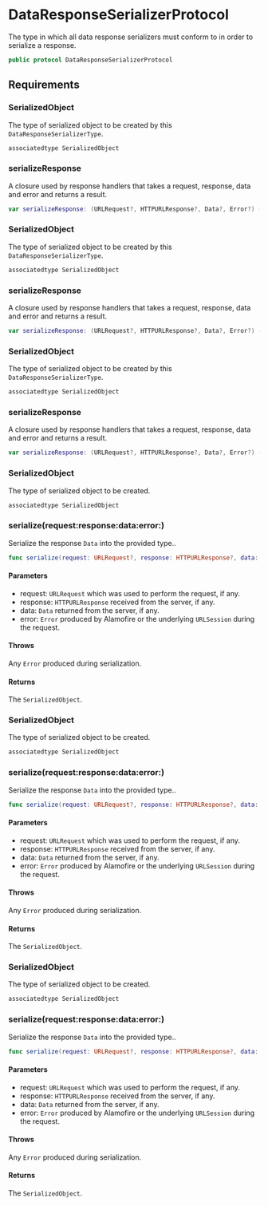 # DataResponseSerializerProtocol

The type in which all data response serializers must conform to in order to serialize a response.

``` swift
public protocol DataResponseSerializerProtocol 
```

## Requirements

### SerializedObject

The type of serialized object to be created by this `DataResponseSerializerType`.

``` swift
associatedtype SerializedObject
```

### serializeResponse

A closure used by response handlers that takes a request, response, data and error and returns a result.

``` swift
var serializeResponse: (URLRequest?, HTTPURLResponse?, Data?, Error?) -> Result<SerializedObject> 
```

### SerializedObject

The type of serialized object to be created by this `DataResponseSerializerType`.

``` swift
associatedtype SerializedObject
```

### serializeResponse

A closure used by response handlers that takes a request, response, data and error and returns a result.

``` swift
var serializeResponse: (URLRequest?, HTTPURLResponse?, Data?, Error?) -> Result<SerializedObject> 
```

### SerializedObject

The type of serialized object to be created by this `DataResponseSerializerType`.

``` swift
associatedtype SerializedObject
```

### serializeResponse

A closure used by response handlers that takes a request, response, data and error and returns a result.

``` swift
var serializeResponse: (URLRequest?, HTTPURLResponse?, Data?, Error?) -> Result<SerializedObject> 
```

### SerializedObject

The type of serialized object to be created.

``` swift
associatedtype SerializedObject
```

### serialize(request:​response:​data:​error:​)

Serialize the response `Data` into the provided type..

``` swift
func serialize(request: URLRequest?, response: HTTPURLResponse?, data: Data?, error: Error?) throws -> SerializedObject
```

#### Parameters

  - request: `URLRequest` which was used to perform the request, if any.
  - response: `HTTPURLResponse` received from the server, if any.
  - data: `Data` returned from the server, if any.
  - error: `Error` produced by Alamofire or the underlying `URLSession` during the request.

#### Throws

Any `Error` produced during serialization.

#### Returns

The `SerializedObject`.

### SerializedObject

The type of serialized object to be created.

``` swift
associatedtype SerializedObject
```

### serialize(request:​response:​data:​error:​)

Serialize the response `Data` into the provided type..

``` swift
func serialize(request: URLRequest?, response: HTTPURLResponse?, data: Data?, error: Error?) throws -> SerializedObject
```

#### Parameters

  - request: `URLRequest` which was used to perform the request, if any.
  - response: `HTTPURLResponse` received from the server, if any.
  - data: `Data` returned from the server, if any.
  - error: `Error` produced by Alamofire or the underlying `URLSession` during the request.

#### Throws

Any `Error` produced during serialization.

#### Returns

The `SerializedObject`.

### SerializedObject

The type of serialized object to be created.

``` swift
associatedtype SerializedObject
```

### serialize(request:​response:​data:​error:​)

Serialize the response `Data` into the provided type..

``` swift
func serialize(request: URLRequest?, response: HTTPURLResponse?, data: Data?, error: Error?) throws -> SerializedObject
```

#### Parameters

  - request: `URLRequest` which was used to perform the request, if any.
  - response: `HTTPURLResponse` received from the server, if any.
  - data: `Data` returned from the server, if any.
  - error: `Error` produced by Alamofire or the underlying `URLSession` during the request.

#### Throws

Any `Error` produced during serialization.

#### Returns

The `SerializedObject`.
